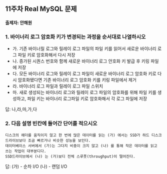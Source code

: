 ## 11주차 Real MySQL 문제
#### 출제자: 안해원

### 1. 바이너리 로그 암호화 키가 변경되는 과정을 순서대로 나열하시오
- 가. 기존 바이너릴 로그와 릴레이 로그 파일의 파일 키를 읽어서 새로운 바이너리 로그 파일 키로 암호화해서 다시 저장
- 나. 증가된 시퀀스 번호와 함께 새로운 바이너리 로그 안호화 키 발급 후 키링 파일에 저장
- 다. 모든 바이너리 로그와 릴레이 로그 파일이 새로운 바이너리 로그 암호화 키로 다시 암호화됐다면 기존 바이너리 로그 암호화 키를 키링 파일에서 제거
- 라. 바이너리 로그 파일과 릴레이 로그 파일 스위치
- 마. 새로 생성되는 바이너리 로그와 릴레이 로그 파일의 암호화를 위해 파일 키를 생성하고, 파일 키는 바이너리 로그파일 키로 암호화해서 각 로그 파일에 저장

답: 나,라,마,가,다


### 2. 다음 설명 빈칸에 들어간 단어를 적으시오
```
디스크의 헤더를 움직이지 않고 한 번에 많은 데이터를 읽는 (가) 에서는 SSD가 하드 디스크 드라이브보다 조금 빠르거나 비슷한 성능을 보인다.
데이터베이스 서버에서 (가)는 그다지 비중이 크지 않고 (나) 를 통해 작은 데이터를 읽고 쓰는 작업이 대부분디다. 
SSD드라이브에서 (나) 는 (가)보디 전체 스루풋(throughput)이 떨어진다.
```

답: (가) - 순차 I/O
    (나) - 랜덤 I/O
